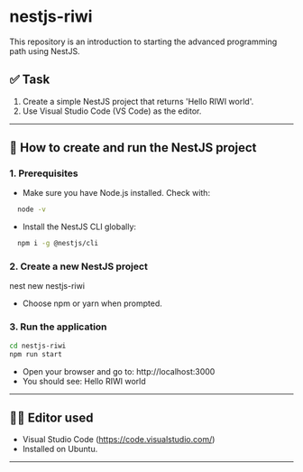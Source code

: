 # nestjs-riwi

This repository is an introduction to starting the advanced programming path using NestJS.

## ✅ Task

1. Create a simple NestJS project that returns 'Hello RIWI world'.
2. Use Visual Studio Code (VS Code) as the editor.

---

## 🚀 How to create and run the NestJS project

### 1. Prerequisites

- Make sure you have Node.js installed. Check with:
```bash
  node -v
```
- Install the NestJS CLI globally:
```bash
  npm i -g @nestjs/cli
```
### 2. Create a new NestJS project

nest new nestjs-riwi

- Choose npm or yarn when prompted.


### 3. Run the application

```bash
cd nestjs-riwi
npm run start
```
- Open your browser and go to: http://localhost:3000
- You should see: Hello RIWI world

---

## 🧑‍💻 Editor used

- Visual Studio Code (https://code.visualstudio.com/)
- Installed on Ubuntu.

---

